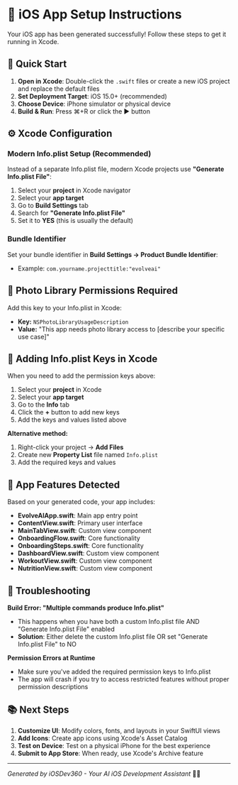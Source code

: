 # 🚀 iOS App Setup Instructions

Your iOS app has been generated successfully! Follow these steps to get it running in Xcode.

## 📱 Quick Start

1. **Open in Xcode**: Double-click the `.swift` files or create a new iOS project and replace the default files
2. **Set Deployment Target**: iOS 15.0+ (recommended)
3. **Choose Device**: iPhone simulator or physical device
4. **Build & Run**: Press ⌘+R or click the ▶️ button

## ⚙️ Xcode Configuration

### Modern Info.plist Setup (Recommended)
Instead of a separate Info.plist file, modern Xcode projects use **"Generate Info.plist File"**:

1. Select your **project** in Xcode navigator
2. Select your **app target**
3. Go to **Build Settings** tab
4. Search for **"Generate Info.plist File"**
5. Set it to **YES** (this is usually the default)

### Bundle Identifier
Set your bundle identifier in **Build Settings → Product Bundle Identifier**:
- Example: `com.yourname.projecttitle:"evolveai"`


## 📸 Photo Library Permissions Required

Add this key to your Info.plist in Xcode:

- **Key:** `NSPhotoLibraryUsageDescription`
- **Value:** "This app needs photo library access to [describe your specific use case]"



## 🔧 Adding Info.plist Keys in Xcode

When you need to add the permission keys above:

1. Select your **project** in Xcode
2. Select your **app target** 
3. Go to the **Info** tab
4. Click the **+** button to add new keys
5. Add the keys and values listed above

**Alternative method:**
1. Right-click your project → **Add Files**
2. Create new **Property List** file named `Info.plist`
3. Add the required keys and values

## 🎯 App Features Detected

Based on your generated code, your app includes:
- **EvolveAIApp.swift**: Main app entry point
- **ContentView.swift**: Primary user interface
- **MainTabView.swift**: Custom view component
- **OnboardingFlow.swift**: Core functionality
- **OnboardingSteps.swift**: Core functionality
- **DashboardView.swift**: Custom view component
- **WorkoutView.swift**: Custom view component
- **NutritionView.swift**: Custom view component

## 🚨 Troubleshooting

**Build Error: "Multiple commands produce Info.plist"**
- This happens when you have both a custom Info.plist file AND "Generate Info.plist File" enabled
- **Solution**: Either delete the custom Info.plist file OR set "Generate Info.plist File" to NO

**Permission Errors at Runtime**
- Make sure you've added the required permission keys to Info.plist
- The app will crash if you try to access restricted features without proper permission descriptions

## 📚 Next Steps

1. **Customize UI**: Modify colors, fonts, and layouts in your SwiftUI views
2. **Add Icons**: Create app icons using Xcode's Asset Catalog
3. **Test on Device**: Test on a physical iPhone for the best experience
4. **Submit to App Store**: When ready, use Xcode's Archive feature

---
*Generated by iOSDev360 - Your AI iOS Development Assistant* 🤖✨